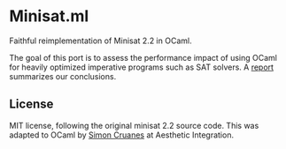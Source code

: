# Minisat.ml

Faithful reimplementation of Minisat 2.2 in OCaml.

The goal of this port is to assess the performance impact of using OCaml for
heavily optimized imperative programs such as SAT solvers.
A [report](docs/tech_report.md) summarizes our conclusions.

## License

MIT license, following the original minisat 2.2 source code. This was adapted
to OCaml by [Simon Cruanes](mailto:simon@imandra.ai) at Aesthetic Integration.
